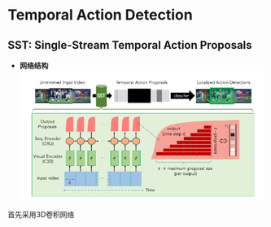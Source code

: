# Temporal Action Detection
## SST: Single-Stream Temporal Action Proposals
- **网络结构**
![网络结构图](images/SST.png)

首先采用3D卷积网络

